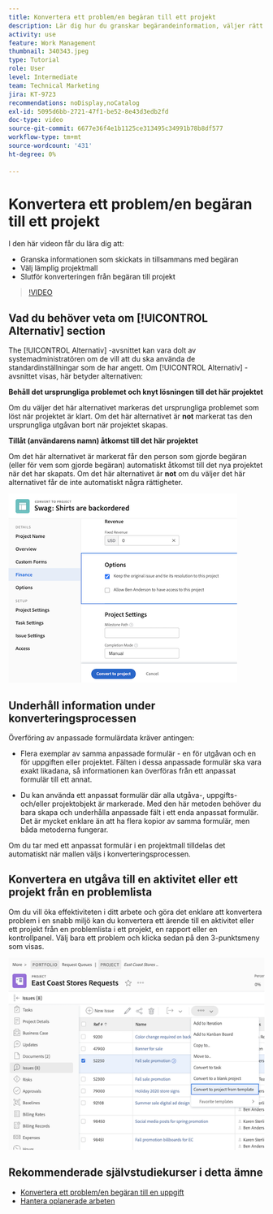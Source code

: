 ```yaml
---
title: Konvertera ett problem/en begäran till ett projekt
description: Lär dig hur du granskar begärandeinformation, väljer rätt projektmall och konverterar begäran till ett projekt.
activity: use
feature: Work Management
thumbnail: 340343.jpeg
type: Tutorial
role: User
level: Intermediate
team: Technical Marketing
jira: KT-9723
recommendations: noDisplay,noCatalog
exl-id: 5095d6bb-2721-47f1-be52-8e43d3edb2fd
doc-type: video
source-git-commit: 6677e36f4e1b1125ce313495c34991b78b8df577
workflow-type: tm+mt
source-wordcount: '431'
ht-degree: 0%

---
```


# Konvertera ett problem/en begäran till ett projekt

I den här videon får du lära dig att:

* Granska informationen som skickats in tillsammans med begäran
* Välj lämplig projektmall
* Slutför konverteringen från begäran till projekt

>[!VIDEO](https://video.tv.adobe.com/v/340343/?quality=12&learn=on)

## Vad du behöver veta om [!UICONTROL Alternativ] section

The [!UICONTROL Alternativ] -avsnittet kan vara dolt av systemadministratören om de vill att du ska använda de standardinställningar som de har angett. Om [!UICONTROL Alternativ] -avsnittet visas, här betyder alternativen:

**Behåll det ursprungliga problemet och knyt lösningen till det här projektet**

Om du väljer det här alternativet markeras det ursprungliga problemet som löst när projektet är klart. Om det här alternativet är **not** markerat tas den ursprungliga utgåvan bort när projektet skapas.

**Tillåt (användarens namn) åtkomst till det här projektet**

Om det här alternativet är markerat får den person som gjorde begäran (eller för vem som gjorde begäran) automatiskt åtkomst till det nya projektet när det har skapats. Om det här alternativet är **not** om du väljer det här alternativet får de inte automatiskt några rättigheter.

![En bild av en projektskärm med konverteringsalternativ](assets/conversion-options.png)


## Underhåll information under konverteringsprocessen

Överföring av anpassade formulärdata kräver antingen:

* Flera exemplar av samma anpassade formulär - en för utgåvan och en för uppgiften eller projektet. Fälten i dessa anpassade formulär ska vara exakt likadana, så informationen kan överföras från ett anpassat formulär till ett annat.

* Du kan använda ett anpassat formulär där alla utgåva-, uppgifts- och/eller projektobjekt är markerade. Med den här metoden behöver du bara skapa och underhålla anpassade fält i ett enda anpassat formulär. Det är mycket enklare än att ha flera kopior av samma formulär, men båda metoderna fungerar.

Om du tar med ett anpassat formulär i en projektmall tilldelas det automatiskt när mallen väljs i konverteringsprocessen.

## Konvertera en utgåva till en aktivitet eller ett projekt från en problemlista

Om du vill öka effektiviteten i ditt arbete och göra det enklare att konvertera problem i en snabb miljö kan du konvertera ett ärende till en aktivitet eller ett projekt från en problemlista i ett projekt, en rapport eller en kontrollpanel. Välj bara ett problem och klicka sedan på den 3-punktsmeny som visas.

![En bild av en projektskärm med olika alternativ för problemkonvertering](assets/convert-from-a-list.png)

## Rekommenderade självstudiekurser i detta ämne

* [Konvertera ett problem/en begäran till en uppgift](/help/manage-work/issues-requests/convert-issues-to-other-work-items.md)
* [Hantera oplanerade arbeten](/help/manage-work/issues-requests/handle-unplanned-work.md)

